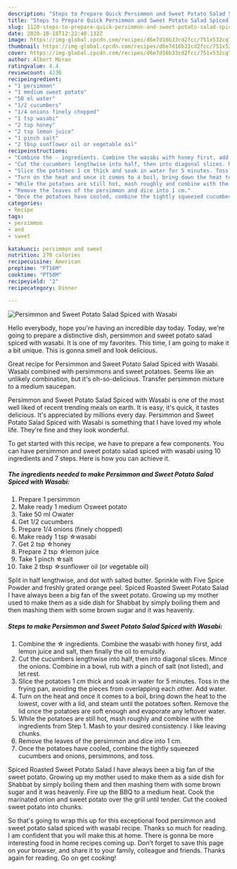 ```yaml
---
description: "Steps to Prepare Quick Persimmon and Sweet Potato Salad Spiced with Wasabi"
title: "Steps to Prepare Quick Persimmon and Sweet Potato Salad Spiced with Wasabi"
slug: 1120-steps-to-prepare-quick-persimmon-and-sweet-potato-salad-spiced-with-wasabi
date: 2020-10-18T12:22:40.132Z
image: https://img-global.cpcdn.com/recipes/d6e7d16b33cd2fcc/751x532cq70/persimmon-and-sweet-potato-salad-spiced-with-wasabi-recipe-main-photo.jpg
thumbnail: https://img-global.cpcdn.com/recipes/d6e7d16b33cd2fcc/751x532cq70/persimmon-and-sweet-potato-salad-spiced-with-wasabi-recipe-main-photo.jpg
cover: https://img-global.cpcdn.com/recipes/d6e7d16b33cd2fcc/751x532cq70/persimmon-and-sweet-potato-salad-spiced-with-wasabi-recipe-main-photo.jpg
author: Albert Moran
ratingvalue: 4.4
reviewcount: 4236
recipeingredient:
- "1 persimmon"
- "1 medium sweet potato"
- "50 ml water"
- "1/2 cucumbers"
- "1/4 onions finely chopped"
- "1 tsp wasabi"
- "2 tsp honey"
- "2 tsp lemon juice"
- "1 pinch salt"
- "2 tbsp sunflower oil or vegetable oil"
recipeinstructions:
- "Combine the ☆ ingredients. Combine the wasabi with honey first, add lemon juice and salt, then finally the oil to emulsify."
- "Cut the cucumbers lengthwise into half, then into diagonal slices. Mince the onions. Combine in a bowl, rub with a pinch of salt (not listed), and let rest."
- "Slice the potatoes 1 cm thick and soak in water for 5 minutes. Toss in the frying pan, avoiding the pieces from overlapping each other. Add water."
- "Turn on the heat and once it comes to a boil, bring down the heat to the lowest, cover with a lid, and steam until the potatoes soften. Remove the lid once the potatoes are soft enough and evaporate any leftover water."
- "While the potatoes are still hot, mash roughly and combine with the ingredients from Step 1. Mash to your desired consistency. I like leaving chunks."
- "Remove the leaves of the persimmon and dice into 1 cm."
- "Once the potatoes have cooled, combine the tightly squeezed cucumbers and onions, persimmons, and toss."
categories:
- Recipe
tags:
- persimmon
- and
- sweet

katakunci: persimmon and sweet 
nutrition: 270 calories
recipecuisine: American
preptime: "PT16M"
cooktime: "PT58M"
recipeyield: "2"
recipecategory: Dinner

---
```



![Persimmon and Sweet Potato Salad Spiced with Wasabi](https://img-global.cpcdn.com/recipes/d6e7d16b33cd2fcc/751x532cq70/persimmon-and-sweet-potato-salad-spiced-with-wasabi-recipe-main-photo.jpg)

Hello everybody, hope you're having an incredible day today. Today, we're going to prepare a distinctive dish, persimmon and sweet potato salad spiced with wasabi. It is one of my favorites. This time, I am going to make it a bit unique. This is gonna smell and look delicious.

Great recipe for Persimmon and Sweet Potato Salad Spiced with Wasabi. Wasabi combined with persimmons and sweet potatoes. Seems like an unlikely combination, but it&#39;s oh-so-delicious. Transfer persimmon mixture to a medium saucepan.

Persimmon and Sweet Potato Salad Spiced with Wasabi is one of the most well liked of recent trending meals on earth. It is easy, it's quick, it tastes delicious. It's appreciated by millions every day. Persimmon and Sweet Potato Salad Spiced with Wasabi is something that I have loved my whole life. They're fine and they look wonderful.


To get started with this recipe, we have to prepare a few components. You can have persimmon and sweet potato salad spiced with wasabi using 10 ingredients and 7 steps. Here is how you can achieve it.

<!--inarticleads1-->

##### The ingredients needed to make Persimmon and Sweet Potato Salad Spiced with Wasabi:

1. Prepare 1 persimmon
1. Make ready 1 medium ○sweet potato
1. Take 50 ml ○water
1. Get 1/2 cucumbers
1. Prepare 1/4 onions (finely chopped)
1. Make ready 1 tsp ☆wasabi
1. Get 2 tsp ☆honey
1. Prepare 2 tsp ☆lemon juice
1. Take 1 pinch ☆salt
1. Take 2 tbsp ☆sunflower oil (or vegetable oil)


Split in half lengthwise, and dot with salted butter. Sprinkle with Five Spice Powder and freshly grated orange peel. Spiced Roasted Sweet Potato Salad I have always been a big fan of the sweet potato. Growing up my mother used to make them as a side dish for Shabbat by simply boiling them and then mashing them with some brown sugar and it was heavenly. 

<!--inarticleads2-->

##### Steps to make Persimmon and Sweet Potato Salad Spiced with Wasabi:

1. Combine the ☆ ingredients. Combine the wasabi with honey first, add lemon juice and salt, then finally the oil to emulsify.
1. Cut the cucumbers lengthwise into half, then into diagonal slices. Mince the onions. Combine in a bowl, rub with a pinch of salt (not listed), and let rest.
1. Slice the potatoes 1 cm thick and soak in water for 5 minutes. Toss in the frying pan, avoiding the pieces from overlapping each other. Add water.
1. Turn on the heat and once it comes to a boil, bring down the heat to the lowest, cover with a lid, and steam until the potatoes soften. Remove the lid once the potatoes are soft enough and evaporate any leftover water.
1. While the potatoes are still hot, mash roughly and combine with the ingredients from Step 1. Mash to your desired consistency. I like leaving chunks.
1. Remove the leaves of the persimmon and dice into 1 cm.
1. Once the potatoes have cooled, combine the tightly squeezed cucumbers and onions, persimmons, and toss.


Spiced Roasted Sweet Potato Salad I have always been a big fan of the sweet potato. Growing up my mother used to make them as a side dish for Shabbat by simply boiling them and then mashing them with some brown sugar and it was heavenly. Fire up the BBQ to a medium heat. Cook the marinated onion and sweet potato over the grill until tender. Cut the cooked sweet potato into chunks. 

So that's going to wrap this up for this exceptional food persimmon and sweet potato salad spiced with wasabi recipe. Thanks so much for reading. I am confident that you will make this at home. There is gonna be more interesting food in home recipes coming up. Don't forget to save this page on your browser, and share it to your family, colleague and friends. Thanks again for reading. Go on get cooking!
